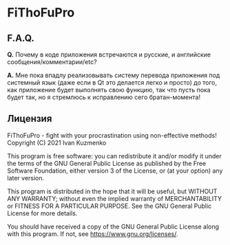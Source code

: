 # FiThoFuPro

## F.A.Q.

**Q.** Почему в коде приложения встречаются и русские, и английские сообщения/комментарии/etc?

**A.** Мне пока впадлу реализовывать систему перевода приложения под системный язык (даже если в Qt это делается легко и просто) до того, как приложение будет выполнять свою функцию, так что пусть пока будет так, но я стремлюсь к исправлению сего братан-момента!

## Лицензия

FiThoFuPro - fight with your procrastination using non-effective methods!
Copyright (C) 2021 Ivan Kuzmenko

This program is free software: you can redistribute it and/or modify
it under the terms of the GNU General Public License as published by
the Free Software Foundation, either version 3 of the License, or
(at your option) any later version.

This program is distributed in the hope that it will be useful,
but WITHOUT ANY WARRANTY; without even the implied warranty of
MERCHANTABILITY or FITNESS FOR A PARTICULAR PURPOSE.  See the
GNU General Public License for more details.

You should have received a copy of the GNU General Public License
along with this program.  If not, see <https://www.gnu.org/licenses/>.
